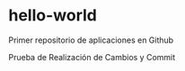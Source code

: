 # hello-world
Primer repositorio de aplicaciones en Github

Prueba de Realización de Cambios y Commit
